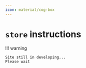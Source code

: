```yaml
---
icon: material/cog-box
---
```

# `store` instructions

!!! warning

    Site still in developing...
    Please wait